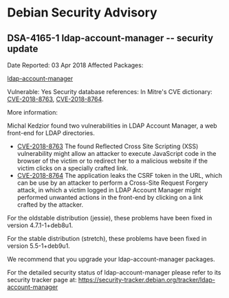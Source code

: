 
Debian Security Advisory
========================


DSA-4165-1 ldap-account-manager -- security update
--------------------------------------------------



Date Reported:
03 Apr 2018
Affected Packages:

[ldap-account-manager](https://packages.debian.org/src:ldap-account-manager)

Vulnerable:
Yes
Security database references:
In Mitre's CVE dictionary: [CVE-2018-8763](https://security-tracker.debian.org/tracker/CVE-2018-8763), [CVE-2018-8764](https://security-tracker.debian.org/tracker/CVE-2018-8764).  

More information:

Michal Kedzior found two vulnerabilities in LDAP Account Manager, a web
front-end for LDAP directories.


* [CVE-2018-8763](https://security-tracker.debian.org/tracker/CVE-2018-8763)
The found Reflected Cross Site Scripting (XSS) vulnerability might
 allow an attacker to execute JavaScript code in the browser of the
 victim or to redirect her to a malicious website if the victim clicks
 on a specially crafted link.
* [CVE-2018-8764](https://security-tracker.debian.org/tracker/CVE-2018-8764)
The application leaks the CSRF token in the URL, which can be use by
 an attacker to perform a Cross-Site Request Forgery attack, in which
 a victim logged in LDAP Account Manager might performed unwanted
 actions in the front-end by clicking on a link crafted by the
 attacker.


For the oldstable distribution (jessie), these problems have been fixed
in version 4.7.1-1+deb8u1.


For the stable distribution (stretch), these problems have been fixed in
version 5.5-1+deb9u1.


We recommend that you upgrade your ldap-account-manager packages.


For the detailed security status of ldap-account-manager please refer to
its security tracker page at:
<https://security-tracker.debian.org/tracker/ldap-account-manager>





